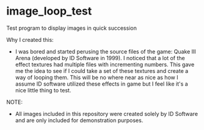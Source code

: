 # image_loop_test
Test program to display images in quick succession

Why I created this:
  - I was bored and started perusing the source files of the game: Quake III Arena (developed by ID
  Software in 1999). I noticed that a lot of the effect textures had multiple files with
  incrementing numbers. This gave me the idea to see if I could take a set of these textures
  and create a way of looping them. This will be no where near as nice as how I assume ID software
  utilized these effects in game but I feel like it's a nice little thing to test.
  
 NOTE:
  - All images included in this repository were created solely by ID Software and are only included
  for demonstration purposes.
